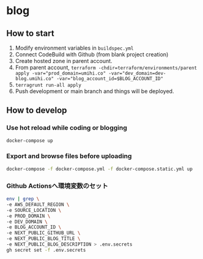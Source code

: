 # blog

## How to start

1. Modify environment variables in `buildspec.yml`
1. Connect CodeBuild with Github (from blank project creation)
1. Create hosted zone in parent account.
1. From parent account, `terraform -chdir=terraform/environments/parent apply -var="prod_domain=umihi.co" -var="dev_domain=dev-blog.umihi.co" -var="blog_account_id=$BLOG_ACCOUNT_ID"`
1. `terragrunt run-all apply`
1. Push development or main branch and things will be deployed.

## How to develop

### Use hot reload while coding or blogging

```bash
docker-compose up
```

### Export and browse files before uploading

```bash
docker-compose -f docker-compose.yml -f docker-compose.static.yml up
```

### Github Actionsへ環境変数のセット

```bash
env | grep \
-e AWS_DEFAULT_REGION \
-e SOURCE_LOCATION \
-e PROD_DOMAIN \
-e DEV_DOMAIN \
-e BLOG_ACCOUNT_ID \
-e NEXT_PUBLIC_GITHUB_URL \
-e NEXT_PUBLIC_BLOG_TITLE \
-e NEXT_PUBLIC_BLOG_DESCRIPTION > .env.secrets
gh secret set -f .env.secrets
```
